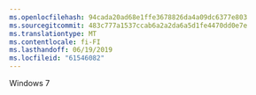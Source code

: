 ```yaml
---
ms.openlocfilehash: 94cada20ad68e1ffe3678826da4a09dc6377e803
ms.sourcegitcommit: 483c777a1537ccab6a2a2da6a5d1fe4470dd0e7e
ms.translationtype: MT
ms.contentlocale: fi-FI
ms.lasthandoff: 06/19/2019
ms.locfileid: "61546082"
---
```

Windows 7